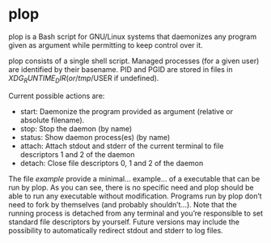 # plop

plop is a Bash script for GNU/Linux systems that daemonizes any program given as argument while permitting to keep control over it.

plop consists of a single shell script. Managed processes (for a given user) are identified by their basename. PID and PGID are stored in files in $XDG_RUNTIME_DIR (or /tmp/$USER if undefined).

Current possible actions are:

 - start: Daemonize the program provided as argument (relative or absolute filename).
 - stop: Stop the daemon (by name)
 - status: Show daemon process(es) (by name)
 - attach: Attach stdout and stderr of the current terminal to file descriptors 1 and 2 of the daemon
 - detach: Close file descriptors 0, 1 and 2 of the daemon

The file _example_ provide a minimal… example… of a executable that can be run by plop. As you can see, there is no specific need and plop should be able to run any executable without modification. Programs run by plop don’t need to fork by themselves (and probably shouldn’t…). Note that the running process is detached from any terminal and you’re responsible to set standard file descriptors by yourself. Future versions may include the possibility to automatically redirect stdout and stderr to log files.
